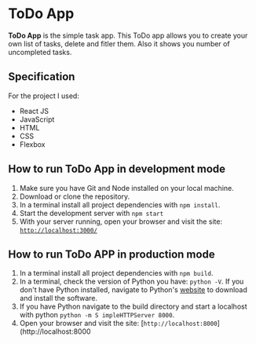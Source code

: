 # ToDo App

**ToDo App** is the simple task app. This ToDo app allows you to create your own list of tasks, delete and fitler them. Also it shows you number of uncompleted tasks.

## Specification
For the project I used:
* React JS
* JavaScript
* HTML
* CSS
* Flexbox

## How to run ToDo App in development mode

1. Make sure you have Git and Node installed on your local machine.
2. Download or clone the repository.
3. In a terminal install all project dependencies with `npm install`.
4. Start the development server with `npm start`
5. With your server running, open your browser and visit the site:
[`http://localhost:3000/`](http://localhost:3000/)

## How to run ToDo APP in production mode

1. In a terminal install all project dependencies with `npm build`.
2. In a terminal, check the version of Python you have: `python -V`. If you don't have Python installed, navigate to Python's [website](https://www.python.org/) to download and install the software.
3. If you have Python navigate to the build directory and start a localhost with python `python -m S impleHTTPServer 8000`. 
4. Open your browser and visit the site: [`http://localhost:8000`](http://localhost:8000
